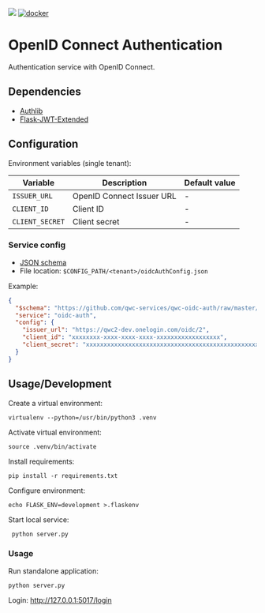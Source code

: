 [![](https://github.com/qwc-services/qwc-oidc-auth/workflows/build/badge.svg)](https://github.com/qwc-services/qwc-oidc-auth/actions)
[![docker](https://img.shields.io/docker/v/sourcepole/qwc-oidc-auth?label=Docker%20image&sort=semver)](https://hub.docker.com/r/sourcepole/qwc-oidc-auth)

OpenID Connect Authentication
=============================

Authentication service with OpenID Connect.

Dependencies
------------

* [Authlib](https://github.com/lepture/authlib)
* [Flask-JWT-Extended](http://flask-jwt-extended.readthedocs.io/)


Configuration
-------------

Environment variables (single tenant):

|     Variable    |        Description        | Default value |
|-----------------|---------------------------|---------------|
| `ISSUER_URL`    | OpenID Connect Issuer URL | -             |
| `CLIENT_ID`     | Client ID                 | -             |
| `CLIENT_SECRET` | Client secret             | -             |


### Service config

* [JSON schema](schemas/qwc-oidc-auth.json)
* File location: `$CONFIG_PATH/<tenant>/oidcAuthConfig.json`

Example:
```json
{
  "$schema": "https://github.com/qwc-services/qwc-oidc-auth/raw/master/schemas/qwc-oidc-auth.json",
  "service": "oidc-auth",
  "config": {
    "issuer_url": "https://qwc2-dev.onelogin.com/oidc/2",
    "client_id": "xxxxxxxx-xxxx-xxxx-xxxx-xxxxxxxxxxxxxxxxxx",
    "client_secret": "xxxxxxxxxxxxxxxxxxxxxxxxxxxxxxxxxxxxxxxxxxxxxxxxxxxxxxxxxxxxxxxx"
  }
}
```

Usage/Development
-----------------

Create a virtual environment:

    virtualenv --python=/usr/bin/python3 .venv

Activate virtual environment:

    source .venv/bin/activate

Install requirements:

    pip install -r requirements.txt

Configure environment:

    echo FLASK_ENV=development >.flaskenv

Start local service:

     python server.py


### Usage

Run standalone application:

    python server.py

Login:
    http://127.0.0.1:5017/login

